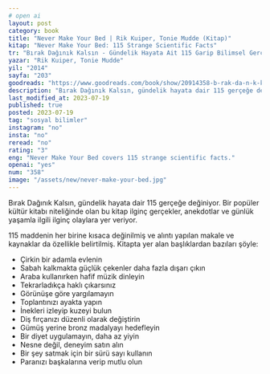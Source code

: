 ```yaml
---
# open ai
layout: post
category: book
title: "Never Make Your Bed | Rik Kuiper, Tonie Mudde (Kitap)"
kitap: "Never Make Your Bed: 115 Strange Scientific Facts"
tr: "Bırak Dağınık Kalsın - Gündelik Hayata Ait 115 Garip Bilimsel Gerçek"
yazar: "Rik Kuiper, Tonie Mudde"
yil: "2014"
sayfa: "203"
goodreads: "https://www.goodreads.com/book/show/20914358-b-rak-da-n-k-kals-n"
description: "Bırak Dağınık Kalsın, gündelik hayata dair 115 gerçeğe değiniyor."
last_modified_at: 2023-07-19
published: true
posted: 2023-07-19
tag: "sosyal bilimler" 
instagram: "no"
insta: "no"
reread: "no"
rating: "3"
eng: "Never Make Your Bed covers 115 strange scientific facts."
openai: "yes"
num: "358"
image: "/assets/new/never-make-your-bed.jpg"
---
```


Bırak Dağınık Kalsın, gündelik hayata dair 115 gerçeğe değiniyor. Bir popüler kültür kitabı niteliğinde olan bu kitap ilginç gerçekler, anekdotlar ve günlük yaşamla ilgili ilginç olaylara yer veriyor. 

115 maddenin her birine kısaca değinilmiş ve alıntı yapılan makale ve kaynaklar da özellikle belirtilmiş. Kitapta yer alan başlıklardan bazıları şöyle:

- Çirkin bir adamla evlenin
- Sabah kalkmakta güçlük çekenler daha fazla dışarı çıkın
- Araba kullanırken hafif müzik dinleyin
- Tekrarladıkça haklı çıkarsınız
- Görünüşe göre yargılamayın
- Toplantınızı ayakta yapın
- İnekleri izleyip kuzeyi bulun
- Diş fırçanızı düzenli olarak değiştirin
- Gümüş yerine bronz madalyayı hedefleyin
- Bir diyet uygulamayın, daha az yiyin
- Nesne değil, deneyim satın alın
- Bir şey satmak için bir sürü sayı kullanın
- Paranızı başkalarına verip mutlu olun
